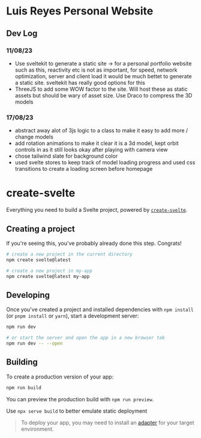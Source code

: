 # Luis Reyes Personal Website

## Dev Log

### 11/08/23

- Use sveltekit to generate a static site -> for a personal portfolio website such as this, reactivity etc is not as important, for speed, network optimization, server and client load it would be much bettet to generate a static site. sveltekit has really good options for this
- ThreeJS to add some WOW factor to the site. Will host these as static assets but should be wary of asset size. Use Draco to compress the 3D models

### 17/08/23

- abstract away alot of 3js logic to a class to make it easy to add more / change models
- add rotation animations to make it clear it is a 3d model, kept orbit controls in as it still looks okay after playing with camera view
- chose tailwind slate for background color
- used svelte stores to keep track of model loading progress and used css transitions to create a loading screen before homepage

# create-svelte

Everything you need to build a Svelte project, powered by [`create-svelte`](https://github.com/sveltejs/kit/tree/master/packages/create-svelte).

## Creating a project

If you're seeing this, you've probably already done this step. Congrats!

```bash
# create a new project in the current directory
npm create svelte@latest

# create a new project in my-app
npm create svelte@latest my-app
```

## Developing

Once you've created a project and installed dependencies with `npm install` (or `pnpm install` or `yarn`), start a development server:

```bash
npm run dev

# or start the server and open the app in a new browser tab
npm run dev -- --open
```

## Building

To create a production version of your app:

```bash
npm run build
```

You can preview the production build with `npm run preview`.

Use `npx serve build` to better emulate static deployment

> To deploy your app, you may need to install an [adapter](https://kit.svelte.dev/docs/adapters) for your target environment.
